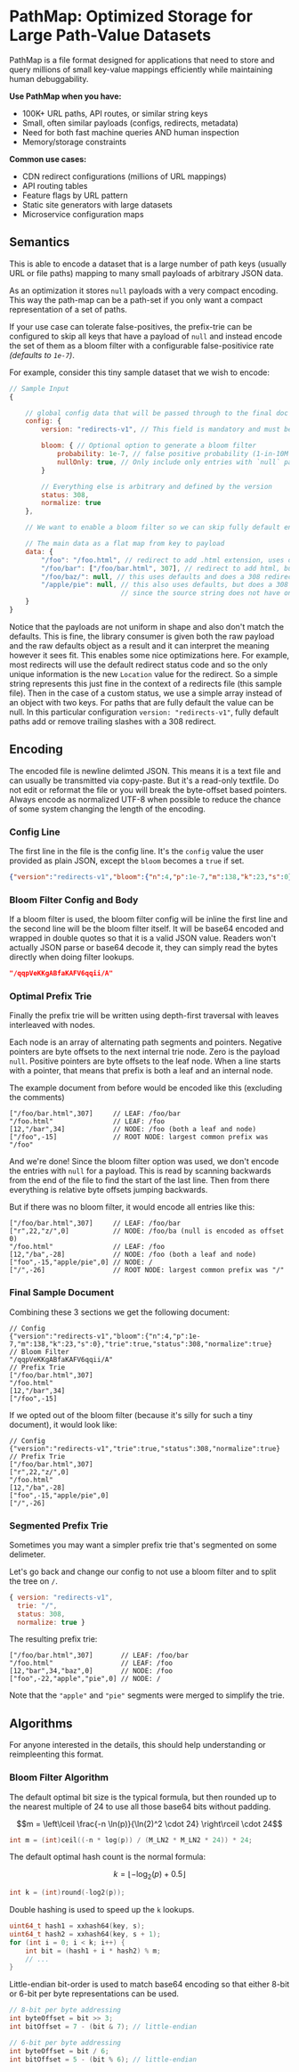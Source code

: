 # PathMap: Optimized Storage for Large Path-Value Datasets

PathMap is a file format designed for applications that need to store and query millions of small key-value mappings efficiently while maintaining human debuggability. 

**Use PathMap when you have:**
- 100K+ URL paths, API routes, or similar string keys
- Small, often similar payloads (configs, redirects, metadata)
- Need for both fast machine queries AND human inspection
- Memory/storage constraints

**Common use cases:**
- CDN redirect configurations (millions of URL mappings)
- API routing tables
- Feature flags by URL pattern  
- Static site generators with large datasets
- Microservice configuration maps

## Semantics

This is able to encode a dataset that is a large number of path keys (usually URL or file paths) mapping to many small payloads of arbitrary JSON data.

As an optimization it stores `null` payloads with a very compact encoding.  This way the path-map can be a path-set if you only want a compact representation of a set of paths.

If your use case can tolerate false-positives, the prefix-trie can be configured to skip all keys that have a payload of `null` and instead encode the set of them as a bloom filter with a configurable false-positivice rate *(defaults to `1e-7`)*.

For example, consider this tiny sample dataset that we wish to encode:

```js
// Sample Input
{

    // global config data that will be passed through to the final doc untouched
    config: {
        version: "redirects-v1", // This field is mandatory and must be a string

        bloom: { // Optional option to generate a bloom filter
            probability: 1e-7, // false positive probability (1-in-10M false positive rate by default)
            nullOnly: true, // Only include only entries with `null` payloads in the bloom filter
        }

        // Everything else is arbitrary and defined by the version
        status: 308,
        normalize: true
    },

    // We want to enable a bloom filter so we can skip fully default entries

    // The main data as a flat map from key to payload
    data: { 
        "/foo": "/foo.html", // redirect to add .html extension, uses default
        "/foo/bar": ["/foo/bar.html", 307], // redirect to add html, but use 307
        "/foo/baz/": null, // this uses defaults and does a 308 redirect to strip the slash
        "/apple/pie": null, // this also uses defaults, but does a 308 to add the slash
                            // since the source string does not have one
    }
}
```

Notice that the payloads are not uniform in shape and also don't match the defaults.  This is fine, the library consumer is given both the raw payload and the raw defaults object as a result and it can interpret the meaning however it sees fit.  This enables some nice optimizations here.  For example, most redirects will use the default redirect status code and so the only unique information is the new `Location` value for the redirect.  So a simple string represents this just fine in the context of a redirects file (this sample file).  Then in the case of a custom status, we use a simple array instead of an object with two keys.  For paths that are fully default the value can be null.  In this particular configuration `version: "redirects-v1"`, fully default paths add or remove trailing slashes with a 308 redirect.

## Encoding

The encoded file is newline delimted JSON.  This means it is a text file and can usually be transmitted via copy-paste.  But it's a read-only textfile.  Do not edit or reformat the file or you will break the byte-offset based pointers.  Always encode as normalized UTF-8 when possible to reduce the chance of some system changing the length of the encoding.

### Config Line

The first line in the file is the config line.  It's the `config` value the user provided as plain JSON, except the `bloom` becomes a `true` if set.

```json
{"version":"redirects-v1","bloom":{"n":4,"p":1e-7,"m":138,"k":23,"s":0},"trie":true,"status":308,"normalize":true}
```

### Bloom Filter Config and Body

If a bloom filter is used, the bloom filter config will be inline the first line and the second line will be the bloom filter itself.  It will be base64 encoded and wrapped in double quotes so that it is a valid JSON value.  Readers won't actually JSON parse or base64 decode it, they can simply read the bytes directly when doing filter lookups.

```json
"/qqpVeKKgABfaKAFV6qqii/A"
```

### Optimal Prefix Trie

Finally the prefix trie will be written using depth-first traversal with leaves interleaved with nodes.  

Each node is an array of alternating path segments and pointers.  Negative pointers are byte offsets to the next internal trie node.  Zero is the payload `null`.  Positive pointers are byte offsets to the leaf node.  When a line starts with a pointer, that means that prefix is both a leaf and an internal node.

The example document from before would be encoded like this (excluding the comments)

```jsonc
["/foo/bar.html",307]     // LEAF: /foo/bar
"/foo.html"               // LEAF: /foo
[12,"/bar",34]            // NODE: /foo (both a leaf and node)
["/foo",-15]              // ROOT NODE: largest common prefix was "/foo"
```

And we're done!  Since the bloom filter option was used, we don't encode the entries with `null` for a payload.  This is read by scanning backwards from the end of the file to find the start of the last line. Then from there everything is relative byte offsets jumping backwards.

But if there was no bloom filter, it would encode all entries like this:

```jsonc
["/foo/bar.html",307]     // LEAF: /foo/bar
["r",22,"z/",0]           // NODE: /foo/ba (null is encoded as offset 0)
"/foo.html"               // LEAF: /foo
[12,"/ba",-28]            // NODE: /foo (both a leaf and node)
["foo",-15,"apple/pie",0] // NODE: /
["/",-26]                 // ROOT NODE: largest common prefix was "/"
```

### Final Sample Document

Combining these 3 sections we get the following document:

```jsonc
// Config
{"version":"redirects-v1","bloom":{"n":4,"p":1e-7,"m":138,"k":23,"s":0},"trie":true,"status":308,"normalize":true}
// Bloom Filter
"/qqpVeKKgABfaKAFV6qqii/A"
// Prefix Trie
["/foo/bar.html",307]
"/foo.html"
[12,"/bar",34]
["/foo",-15]
```

If we opted out of the bloom filter (because it's silly for such a tiny document), it would look like:

```jsonc
// Config
{"version":"redirects-v1","trie":true,"status":308,"normalize":true}
// Prefix Trie
["/foo/bar.html",307]
["r",22,"z/",0]
"/foo.html"
[12,"/ba",-28]
["foo",-15,"apple/pie",0]
["/",-26]
```

### Segmented Prefix Trie

Sometimes you may want a simpler prefix trie that's segmented on some delimeter.

Let's go back and change our config to not use a bloom filter and to split the tree on `/`.

```js
{ version: "redirects-v1",
  trie: "/",
  status: 308,
  normalize: true }
```

The resulting prefix trie:

```jsonc
["/foo/bar.html",307]       // LEAF: /foo/bar
"/foo.html"                 // LEAF: /foo
[12,"bar",34,"baz",0]       // NODE: /foo
["foo",-22,"apple","pie",0] // NODE: /
```

Note that the `"apple"` and `"pie"` segments were merged to simplify the trie.
## Algorithms

For anyone interested in the details, this should help understanding or reimpleenting this format.

### Bloom Filter Algorithm

The default optimal bit size is the typical formula, but then rounded up to the nearest multiple of 24 to use all those base64 bits without padding.

$$m = \left\lceil \frac{-n \ln(p)}{\ln(2)^2 \cdot 24} \right\rceil \cdot 24$$

```c
int m = (int)ceil((-n * log(p)) / (M_LN2 * M_LN2 * 24)) * 24;
```

The default optimal hash count is the normal formula:

$$k = \lfloor -\log_2(p) + 0.5 \rfloor$$

```c
int k = (int)round(-log2(p));
```

Double hashing is used to speed up the `k` lookups.


```c
uint64_t hash1 = xxhash64(key, s);
uint64_t hash2 = xxhash64(key, s + 1);
for (int i = 0; i < k; i++) {
    int bit = (hash1 + i * hash2) % m;
    // ...
}
```

Little-endian bit-order is used to match base64 encoding so that either 8-bit or 6-bit per byte representations can be used.

```c
// 8-bit per byte addressing
int byteOffset = bit >> 3;
int bitOffset = 7 - (bit & 7); // little-endian

// 6-bit per byte addressing
int byteOffset = bit / 6;
int bitOffset = 5 - (bit % 6); // little-endian
```


